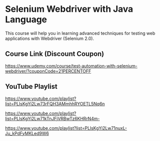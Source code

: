 # Selenium Webdriver with Java Language 

This course will help you in learning advanced techniques for testing web applications with Webdriver (Selenium 2.0).

## Course Link (Discount Coupon)

https://www.udemy.com/course/test-automation-with-selenium-webdriver/?couponCode=21PERCENTOFF

## YouTube Playlist

https://www.youtube.com/playlist?list=PLlsKgYi2Lw73rFQH3AMmhhRYOETL5Nq6n

https://www.youtube.com/playlist?list=PLlsKgYi2Lw71kTnJFjVRBwTz6KHRrN4m-

https://www.youtube.com/playlist?list=PLlsKgYi2Lw71nuxL-Ju_kPdFyMKLed9W6
